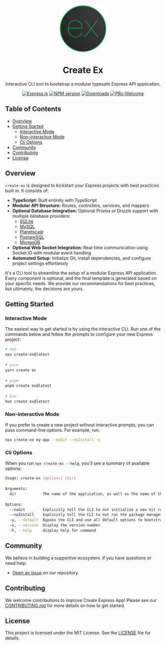 <p align="center">
  <img src="./ex-logo.png" alt="Create Express App Logo" width="150">
</p>

<h1 align="center">Create Ex</h1>

<p align="center">
  Interactive CLI tool to bootstrap a modular typesafe Express API application.
</p>

<div align="center">

[![Express.js][express-img]][express-url]
[![NPM version][npm-img]][npm-url]
[![Downloads][downloads-img]][npm-url]
[![PRs-Welcome][contribute-img]][contribute-url]

</div>

## Table of Contents

- [Overview](#overview)
- [Getting Started](#getting-started)
  - [Interactive Mode](#interactive-mode)
  - [Non-interactive Mode](#non-interactive-mode)
  - [Cli Options](#cli-options)
- [Community](#community)
- [Contributing](#contributing)
- [License](#license)

## Overview

`create-ex` is designed to kickstart your Express projects with best practices built in. It consists of:

- **TypeScript:** Built entirely with TypeScript
- **Modular API Structure:** Routes, controllers, services, and mappers
- **Optional Database Integration:** Optional Prisma or Drizzle support with multiple database providers:
  - [SQLite](https://www.sqlite.org)
  - [MySQL](https://www.mysql.com)
  - [Planetscale](https://planetscale.com)
  - [PostgreSQL](https://www.postgresql.org)
  - [MongoDB](https://www.mongodb.com)
- **Optional Web Socket Integration:** Real-time communication using Socket.IO with modular event handling
- **Automated Setup:** Initialize Git, install dependencies, and configure project settings effortlessly

It's a CLI tool to streamline the setup of a modular Express API application. Every component is optional, and the final template is generated based on your specific needs.
We provide our recommendations for best practices, but ultimately, the decisions are yours.

## Getting Started

### Interactive Mode

The easiest way to get started is by using the interactive CLI. Run one of the commands below and follow the prompts to configure your new Express project:

```bash
# npm
npx create-ex@latest

# yarn
yarn create ex

# pnpm
pnpm create ex@latest

# bun
bun create ex@latest
```

### Non-interactive Mode

If you prefer to create a new project without interactive prompts, you can pass command-line options. For example, run:

```bash
npx create-ex my-app --noGit --noInstall -y
```

### Cli Options

When you run `npx create-ex --help`, you'll see a summary of available options:

```bash
Usage: create-ex [options] [dir]

Arguments:
  dir            The name of the application, as well as the name of the directory to create

Options:
  --noGit        Explicitly tell the CLI to not initialize a new Git repo in the project
  --noInstall    Explicitly tell the CLI to not run the package manager install command
  -y, --default  Bypass the CLI and use all default options to bootstrap a new ex-app
  -v, --version  Display the version number
  -h, --help     display help for command
```

## Community

We believe in building a supportive ecosystem. If you have questions or need help:

- [Open an issue](https://github.com/MoWael11/create-ex/issues/new) on our repository.

## Contributing

We welcome contributions to improve Create Express App! Please see our [CONTRIBUTING.md](https://github.com/MoWael11/create-ex/blob/main/CONTRIBUTING.md) for more details on how to get started.

## License

This project is licensed under the MIT License. See the [LICENSE](https://github.com/MoWael11/create-ex/blob/main/LICENSE) file for details.

[downloads-img]: https://img.shields.io/npm/dm/create-ex?color=364fc7&logoColor=364fc7
[npm-url]: https://www.npmjs.com/package/create-ex
[npm-img]: https://img.shields.io/npm/v/create-ex?color=08ad52&logoColor=0b7285
[contribute-url]: https://github.com/MoWael11/create-ex/blob/main/CONTRIBUTING.md
[contribute-img]: https://img.shields.io/badge/PRs-welcome-blue.svg
[express-url]: https://expressjs.com
[express-img]: https://img.shields.io/badge/Express.js-%23404d59.svg?logo=express&logoColor=%2361DAFB
